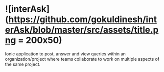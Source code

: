 # ![interAsk](https://github.com/gokuldinesh/interAsk/blob/master/src/assets/title.png = 200x50)

Ionic application to post, answer and view queries within an organization/project where teams collaborate to work on multiple aspects of the same project.

